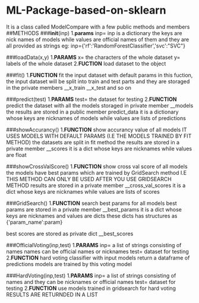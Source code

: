# ML-Package-based-on-sklearn
It is a class called ModelCompare with a few public methods and members
##METHODS
###__init__(inp)
1.**params**
inp= inp is a dictionary
the keys are nick names of models while values are official names of them
and they are all provided as strings
eg:
inp={'rf':'RandomForestClassifier','svc':"SVC"}

###loadData(x,y)
1.**PARAMS**
x= the characters of the whole dataset
y= labels of the whole dataset
2.**FUCTION**
load dataset to the object
           
###fit()
1.**FUNCTION**
fit the input dataset with default params
in this fuction, the input dataset will be split into train and test parts
and they are storaged in the private members __x_train __x_test and so on

###predict(test)
1.**PARAMS**
test= the dataset for testing
2.**FUNCTION**
predict the dataset with all the models storaged in private member __models
the results are stored in a public member predict_data
it is a dictionary whose keys are nicknames of models while values are lists of predictions

###showAccurancy()
1.**FUNCTION**
show accurancy value of all models
IT USES MODELS WITH DEFAULT PARAMS (I.E THE MODELS TRAINED BY FIT METHOD)
the datasets are split in fit method
the results are stored in a private member __scores
it is a dict whose keys are nicknames while values are float


###showCrossValScore()
1.**FUNCTION**
show cross val score of all models
the models have best params which are trained by GridSearch method
I.E THIS METHOD CAN ONLY BE USED AFTER YOU USE GRIDSEARCH METHOD
results are stored in a private member __cross_val_scores
it is a dict whose keys are nicknames while values are lists of scores


###GridSearch()
1.**FUNCTION**
search best params for all models
best params are stored in a private member __best_params
it is a dict whose keys are nicknames and values are dicts
these dicts has structures as {'param_name':param}

best scores are stored as private dict __best_scores

###OfficialVoting(inp,test)
1.**PARAMS**
inp= a list of strings consisting of names
names can be official names or nicknames
test= dataset for testing
2.**FUNCTION**
hard voting classifier with input models
return a dataframe of predictions
models are trained by this voting model

###HardVoting(inp,test)
1.**PARAMS**
inp= a list of strings consisting of names and they can be nicknames or official names
test= dataset for testing
2.**FUNCTION**
use models trained in gridsearch for hard voting
RESULTS ARE RETURNDED IN A LIST
